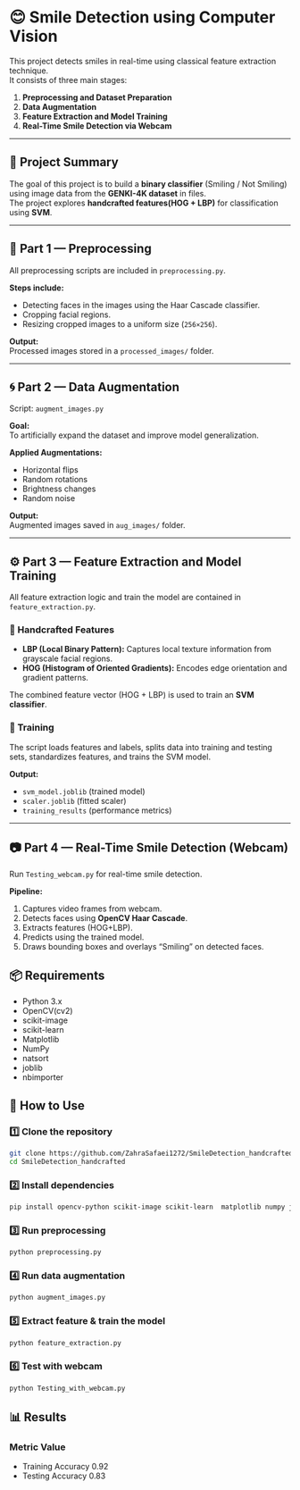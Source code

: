 # 😊 Smile Detection using Computer Vision

This project detects smiles in real-time using classical feature extraction technique.  
It consists of three main stages:

1. **Preprocessing and Dataset Preparation**
2. **Data Augmentation**
3. **Feature Extraction and Model Training**
4. **Real-Time Smile Detection via Webcam**
---
## 🧠 Project Summary

The goal of this project is to build a **binary classifier** (Smiling / Not Smiling) using image data from the **GENKI-4K dataset** in files.  
The project explores **handcrafted features(HOG + LBP)**  for classification using **SVM**.

---

## 🧩 Part 1 — Preprocessing

All preprocessing scripts are included in `preprocessing.py`.

**Steps include:**
- Detecting faces in the images using the Haar Cascade classifier.
- Cropping facial regions.
- Resizing cropped images to a uniform size (`256×256`).

**Output:**  
Processed images stored in a `processed_images/` folder.

---

## 🌀 Part 2 — Data Augmentation

Script: `augment_images.py`

**Goal:**  
To artificially expand the dataset and improve model generalization.

**Applied Augmentations:**
- Horizontal flips  
- Random rotations  
- Brightness changes  
- Random noise

**Output:**  
Augmented images saved in `aug_images/` folder.

---

## ⚙️ Part 3 — Feature Extraction and Model Training

All feature extraction logic and train the model are contained in `feature_extraction.py`.

### 🔹 Handcrafted Features
- **LBP (Local Binary Pattern):** Captures local texture information from grayscale facial regions.
- **HOG (Histogram of Oriented Gradients):** Encodes edge orientation and gradient patterns.

The combined feature vector (HOG + LBP) is used to train an **SVM classifier**.

### 🧮 Training
The script loads features and labels, splits data into training and testing sets, standardizes features, and trains the SVM model.

**Output:**
- `svm_model.joblib` (trained model)
- `scaler.joblib` (fitted scaler)
- `training_results` (performance metrics)

---

## 📷 Part 4 — Real-Time Smile Detection (Webcam)

Run `Testing_webcam.py` for real-time smile detection.

**Pipeline:**
1. Captures video frames from webcam.
2. Detects faces using **OpenCV Haar Cascade**.
3. Extracts features (HOG+LBP).
4. Predicts using the trained model.
5. Draws bounding boxes and overlays “Smiling” on detected faces.

## 📦 Requirements

* Python 3.x
* OpenCV(cv2)
* scikit-image
* scikit-learn
* Matplotlib
* NumPy
* natsort
* joblib
* nbimporter

## 🧭 How to Use

### 1️⃣ Clone the repository
```bash
git clone https://github.com/ZahraSafaei1272/SmileDetection_handcrafted.git
cd SmileDetection_handcrafted
```
### 2️⃣ Install dependencies
```bash
pip install opencv-python scikit-image scikit-learn  matplotlib numpy joblib natsort nbimporter
```
### 3️⃣ Run preprocessing
```bash
python preprocessing.py
```
### 4️⃣ Run data augmentation
```bash
python augment_images.py
```
### 5️⃣ Extract feature & train the model
```bash
python feature_extraction.py
```
### 6️⃣ Test with webcam
```bash
python Testing_with_webcam.py
```

## 📊 Results
### Metric	Value
* Training Accuracy	0.92
* Testing Accuracy	0.83

